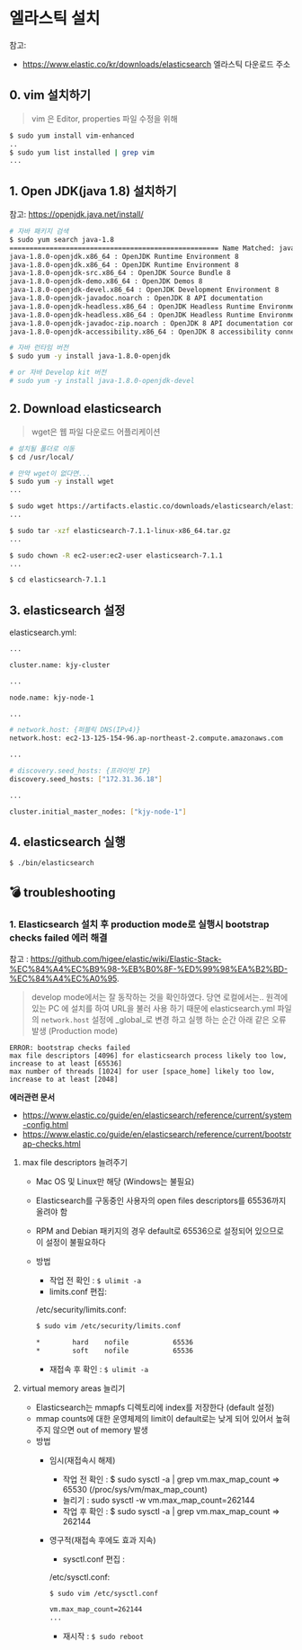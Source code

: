 # 엘라스틱 설치

참고: 
- https://www.elastic.co/kr/downloads/elasticsearch 엘라스틱 다운로드 주소

## 0. vim 설치하기

> vim 은 Editor, properties 파일 수정을 위해 

```bash
$ sudo yum install vim-enhanced
..
$ sudo yum list installed | grep vim
...
```

## 1. Open JDK(java 1.8) 설치하기

참고: https://openjdk.java.net/install/

```bash
# 자바 패키지 검색
$ sudo yum search java-1.8 
==================================================== Name Matched: java-1.8 =====================================================
java-1.8.0-openjdk.x86_64 : OpenJDK Runtime Environment 8
java-1.8.0-openjdk.x86_64 : OpenJDK Runtime Environment 8
java-1.8.0-openjdk-src.x86_64 : OpenJDK Source Bundle 8
java-1.8.0-openjdk-demo.x86_64 : OpenJDK Demos 8
java-1.8.0-openjdk-devel.x86_64 : OpenJDK Development Environment 8
java-1.8.0-openjdk-javadoc.noarch : OpenJDK 8 API documentation
java-1.8.0-openjdk-headless.x86_64 : OpenJDK Headless Runtime Environment 8
java-1.8.0-openjdk-headless.x86_64 : OpenJDK Headless Runtime Environment 8
java-1.8.0-openjdk-javadoc-zip.noarch : OpenJDK 8 API documentation compressed in single archive
java-1.8.0-openjdk-accessibility.x86_64 : OpenJDK 8 accessibility connector

# 자바 런타임 버전 
$ sudo yum -y install java-1.8.0-openjdk

# or 자바 Develop kit 버전
# sudo yum -y install java-1.8.0-openjdk-devel
```

## 2. Download elasticsearch

> wget은 웹 파일 다운로드 어플리케이션

```bash
# 설치될 폴더로 이동
$ cd /usr/local/

# 만약 wget이 없다면...
$ sudo yum -y install wget
...

$ sudo wget https://artifacts.elastic.co/downloads/elasticsearch/elasticsearch-7.1.1-linux-x86_64.tar.gz
...

$ sudo tar -xzf elasticsearch-7.1.1-linux-x86_64.tar.gz
...

$ sudo chown -R ec2-user:ec2-user elasticsearch-7.1.1
...

$ cd elasticsearch-7.1.1

```

## 3. elasticsearch 설정

elasticsearch.yml:
```bash
...

cluster.name: kjy-cluster

...

node.name: kjy-node-1

...

# network.host: {퍼블릭 DNS(IPv4)}
network.host: ec2-13-125-154-96.ap-northeast-2.compute.amazonaws.com

...

# discovery.seed_hosts: {프라이빗 IP}
discovery.seed_hosts: ["172.31.36.18"]

...

cluster.initial_master_nodes: ["kjy-node-1"]

```

## 4. elasticsearch 실행
```bash
$ ./bin/elasticsearch

```

## :bomb: troubleshooting
### 1. Elasticsearch 설치 후 production mode로 실행시 bootstrap checks failed 에러 해결

참고 : https://github.com/higee/elastic/wiki/Elastic-Stack-%EC%84%A4%EC%B9%98-%EB%B0%8F-%ED%99%98%EA%B2%BD-%EC%84%A4%EC%A0%95.

> develop mode에서는 잘 동작하는 것을 확인하였다. 당연 로컬에서는.. 원격에 있는 PC 에 설치를 하여 URL을 불러 사용 하기 때문에 
  elasticsearch.yml 파일의 `network.host` 설정에 _global_로 변경 하고 실행 하는 순간 아래 같은 오류 발생 (Production mode)

```
ERROR: bootstrap checks failed
max file descriptors [4096] for elasticsearch process likely too low, increase to at least [65536]
max number of threads [1024] for user [space_home] likely too low, increase to at least [2048]
```

**에러관련 문서**
-  https://www.elastic.co/guide/en/elasticsearch/reference/current/system-config.html
-  https://www.elastic.co/guide/en/elasticsearch/reference/current/bootstrap-checks.html


1. max file descriptors 늘려주기
    - Mac OS 및 Linux만 해당 (Windows는 불필요)
    - Elasticsearch를 구동중인 사용자의 open files descriptors를 65536까지 올려야 함
    - RPM and Debian 패키지의 경우 default로 65536으로 설정되어 있으므로 이 설정이 불필요하다
    - 방법
        - 작업 전 확인 : `$ ulimit -a`
        - limits.conf 편집: 
        
        /etc/security/limits.conf:
        ```bash
        $ sudo vim /etc/security/limits.conf

        *        hard    nofile           65536
        *        soft    nofile           65536
        ```
        - 재접속 후 확인 : `$ ulimit -a`

2. virtual memory areas 늘리기
    - Elasticsearch는 mmapfs 디렉토리에 index를 저장한다 (default 설정)
    - mmap counts에 대한 운영체제의 limit이 default로는 낮게 되어 있어서 높혀주지 않으면 out of memory 발생
    - 방법
        - 임시(재접속시 해제)
            - 작업 전 확인 : $ sudo sysctl -a | grep vm.max_map_count => 65530 (/proc/sys/vm/max_map_count)
            - 늘리기 : sudo sysctl -w vm.max_map_count=262144
            - 작업 후 확인 : $ sudo sysctl -a | grep vm.max_map_count => 262144
        
        - 영구적(재접속 후에도 효과 지속)
            - sysctl.conf 편집 :

            /etc/sysctl.conf:
            ```bash
            $ sudo vim /etc/sysctl.conf

            vm.max_map_count=262144
            ...
            
            ```
            - 재시작 : `$ sudo reboot`